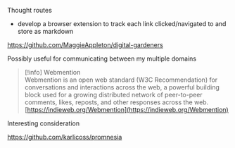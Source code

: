   

Thought routes  
- develop a browser extension to track each link clicked/navigated to and store as markdown  

  

https://github.com/MaggieAppleton/digital-gardeners

  

Possibly useful for communicating between my multiple domains  
  

> [!info] Webmention  
> Webmention is an open web standard (W3C Recommendation) for conversations and interactions across the web, a powerful building block used for a growing distributed network of peer-to-peer comments, likes, reposts, and other responses across the web.  
> [https://indieweb.org/Webmention](https://indieweb.org/Webmention)  

  

Interesting consideration  
  

https://github.com/karlicoss/promnesia